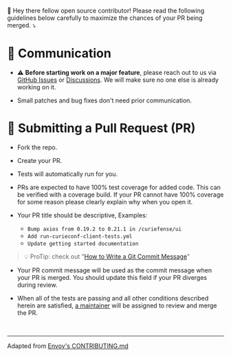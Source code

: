 👋 Hey there fellow open source contributor! Please read the following guidelines below carefully to maximize the chances of your PR being merged. ⤵️

# 💬 Communication

* ⚠️ **Before starting work on a major feature**, please reach out to us via [GitHub Issues](https://github.com/curiefense/curiefense/issues/new?assignees=&labels=&template=feature_request.md&title=) or [ Discussions](https://github.com/curiefense/curiefense/discussions/categories/q-a). We will make sure no one else is already working on it.

* Small patches and bug fixes don't need prior communication.

# 📑 Submitting a Pull Request (PR)

* Fork the repo.

* Create your PR. 

* Tests will automatically run for you.

* PRs are expected to have 100% test coverage for added code. This can be verified with a coverage
  build. If your PR cannot have 100% coverage for some reason please clearly explain why when you
  open it.

* Your PR title should be descriptive, Examples:
  * `Bump axios from 0.19.2 to 0.21.1 in /curiefense/ui`
  * `Add run-curieconf-client-tests.yml`
  * `Update getting started documentation`

> 💡 ProTip: check out "[How to Write a Git Commit Message](https://chris.beams.io/posts/git-commit/)"

* Your PR commit message will be used as the commit message when your PR is merged. You should
  update this field if your PR diverges during review.

* When all of the tests are passing and all other conditions described herein are satisfied, [a
  maintainer](https://github.com/curiefense/curiefense/graphs/contributors) will be assigned to review and merge the PR.

<br>

---

Adapted from [Envoy's CONTRIBUTING.md](https://github.com/envoyproxy/envoy/blob/main/CONTRIBUTING.md)
